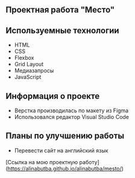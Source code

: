 ## Проектная работа "Место"

## Используемные технологии
* HTML
* CSS
* Flexbox
* Grid Layout
* Медиазапросы
* JavaScript 

## Информация о проекте 
* Верстка производилась по макету из Figma
* Использовался редактор Visual Studio Code

## Планы по улучшению работы 
* Перевести сайт на английский язык 

[Ссылка на мою проектную работу] (https://alinabutba.github.io/alinabutba/mesto/)